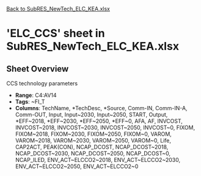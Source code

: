 [Back to SubRES_NewTech_ELC_KEA.xlsx](README.md)

# 'ELC_CCS' sheet in SubRES_NewTech_ELC_KEA.xlsx

## Sheet Overview

CCS technology parameters

- **Range**: C4:AV14
- **Tags**: ~FI_T
- **Columns**: TechName, *TechDesc, *Source, Comm-IN, Comm-IN-A, Comm-OUT, Input, Input~2030, Input~2050, START, Output, *EFF~2018, *EFF~2030, *EFF~2050, *EFF~0, AFA, AF, INVCOST, INVCOST~2018, INVCOST~2030, INVCOST~2050, INVCOST~0, FIXOM, FIXOM~2018, FIXOM~2030, FIXOM~2050, FIXOM~0, VAROM, VAROM~2018, VAROM~2030, VAROM~2050, VAROM~0, Life, CAP2ACT, PEAK(CON), NCAP_DCOST, NCAP_DCOST~2018, NCAP_DCOST~2030, NCAP_DCOST~2050, NCAP_DCOST~0, NCAP_ILED, ENV_ACT~ELCCO2~2018, ENV_ACT~ELCCO2~2030, ENV_ACT~ELCCO2~2050, ENV_ACT~ELCCO2~0


